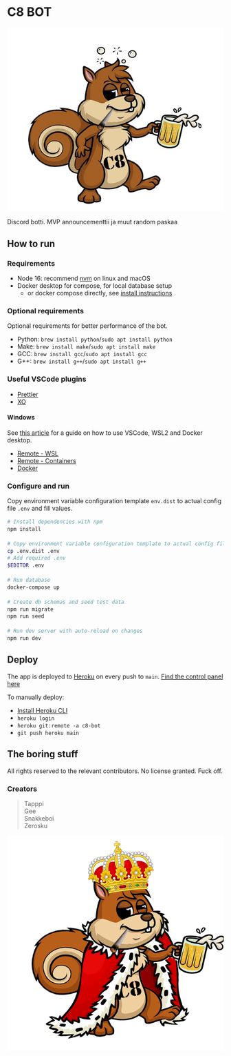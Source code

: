 # C8 BOT

![c8 orava](./docs/images/orava_c8.jpg)

Discord botti. MVP announcementtii ja muut random paskaa

## How to run

### Requirements
* Node 16: recommend [nvm](https://github.com/nvm-sh/nvm) on linux and macOS
* Docker desktop for compose, for local database setup
  * or docker compose directly, see [install instructions](https://docs.docker.com/compose/install/)

### Optional requirements

Optional requirements for better performance of the bot.

* Python: `brew install python`/`sudo apt install python`
* Make: `brew install make`/`sudo apt install make`
* GCC: `brew install gcc`/`sudo apt install gcc`
* G++: `brew install g++`/`sudo apt install g++`

### Useful VSCode plugins

* [Prettier](https://marketplace.visualstudio.com/items?itemName=esbenp.prettier-vscode)
* [XO](https://marketplace.visualstudio.com/items?itemName=samverschueren.linter-xo)
#### Windows

See [this article](https://code.visualstudio.com/blogs/2020/07/01/containers-wsl#_new-era-of-virtualization)
for a guide on how to use VSCode, WSL2 and Docker desktop.

* [Remote - WSL](https://marketplace.visualstudio.com/items?itemName=ms-vscode-remote.remote-wsl)
* [Remote - Containers](https://marketplace.visualstudio.com/items?itemName=ms-vscode-remote.remote-containers)
* [Docker](https://marketplace.visualstudio.com/items?itemName=ms-azuretools.vscode-docker)

### Configure and run 

Copy environment variable configuration template `env.dist` to actual config
file `.env` and fill values.

```bash
# Install dependencies with npm
npm install

# Copy environment variable configuration template to actual config file
cp .env.dist .env
# Add required .env 
$EDITOR .env

# Run database
docker-compose up

# Create db schemas and seed test data
npm run migrate
npm run seed

# Run dev server with auto-reload on changes
npm run dev
```

## Deploy

The app is deployed to [Heroku](https://heroku.com) on every push to `main`.
[Find the control panel here](https://dashboard.heroku.com/apps/c8-bot)

To manually deploy:
* [Install Heroku CLI](https://devcenter.heroku.com/articles/heroku-cli)
* `heroku login`
* `heroku git:remote -a c8-bot`
* `git push heroku main`

## The boring stuff

All rights reserved to the relevant contributors. No license granted. Fuck off.

### Creators

> Tapppi  
  Gee  
  Snakkeboi  
  Zerosku  

![c8 kuningas](./docs/images/oravakuningas_c8.png)
